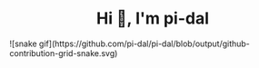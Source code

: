 <h1 align="center">Hi 👋, I'm pi-dal</h1>
![snake gif](https://github.com/pi-dal/pi-dal/blob/output/github-contribution-grid-snake.svg)
